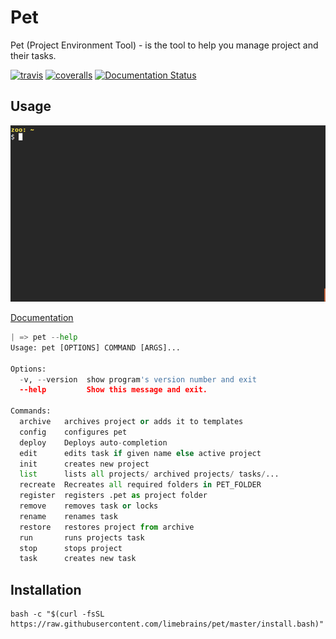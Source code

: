 
# Pet
 
Pet (Project Environment Tool) - is the tool to help you manage project and their tasks. 

[![travis](https://img.shields.io/travis/limebrains/pet.svg)](https://travis-ci.org/limebrains/pet)
[![coveralls](https://coveralls.io/repos/limebrains/pet/badge.svg?branch=master&service=github)](https://coveralls.io/github/limebrains/pet?branch=master)
[![Documentation Status](https://readthedocs.org/projects/pet-project-environment-tool/badge/?version=latest)](http://pet-project-environment-tool.readthedocs.io/en/latest/?badge=latest)

## Usage

![Usage](./pet.gif)


[Documentation](https://readthedocs.org/projects/pet-project-environment-tool/badge/?version=latest) 


```python
| => pet --help
Usage: pet [OPTIONS] COMMAND [ARGS]...

Options:
  -v, --version  show program's version number and exit
  --help         Show this message and exit.

Commands:
  archive   archives project or adds it to templates
  config    configures pet
  deploy    Deploys auto-completion
  edit      edits task if given name else active project
  init      creates new project
  list      lists all projects/ archived projects/ tasks/...
  recreate  Recreates all required folders in PET_FOLDER
  register  registers .pet as project folder
  remove    removes task or locks
  rename    renames task
  restore   restores project from archive
  run       runs projects task
  stop      stops project
  task      creates new task

```

## Installation

```
bash -c "$(curl -fsSL https://raw.githubusercontent.com/limebrains/pet/master/install.bash)"
```
